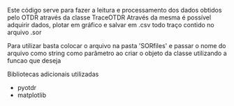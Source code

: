 Este código serve para fazer a leitura e processamento dos dados obtidos pelo OTDR através da classe TraceOTDR
Através da mesma é possível adquirir dados, plotar em gráfico e salvar em .csv todo traço contido no arquivo .sor

Para utilizar basta colocar o arquivo na pasta 'SORfiles' e passar o nome do arquivo como string como parâmetro ao criar o objeto da classe utilizando a funcao que deseja

Bibliotecas adicionais utilizadas
- pyotdr
- matplotlib
